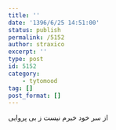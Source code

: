 ```yaml
---
title: ''
date: '1396/6/25 14:51:00'
status: publish
permalink: /5152
author: straxico
excerpt: ''
type: post
id: 5152
category:
    - tytomood
tag: []
post_format: []
---
```

از سر خود خبرم نیست ز بی پروایی
